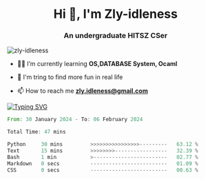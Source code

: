 <h1 align="center">Hi 👋, I'm Zly-idleness</h1>

<h3 align="center">An undergraduate HITSZ CSer</h3>

<p align="left"> <img src="https://komarev.com/ghpvc/?username=zly-idleness&label=Profile%20views&color=0e75b6&style=flat" alt="zly-idleness" /> </p>


- 👨‍💻 I’m currently learning **OS,DATABASE System, Ocaml**

- 🌱 I'm tring to find more fun in real life

- 📫 How to reach me **zly.idleness@gmail.com**



[![Typing SVG](https://readme-typing-svg.herokuapp.com?font=Fira+Code&pause=1000&width=435&lines=I+Maybe+Slow)](https://git.io/typing-svg)


<!--START_SECTION:waka-->

```rust
From: 30 January 2024 - To: 06 February 2024

Total Time: 47 mins

Python     30 mins         >>>>>>>>>>>>>>>>---------   63.12 %
Text       15 mins         >>>>>>>>-----------------   32.39 %
Bash       1 min           >------------------------   02.77 %
Markdown   0 secs          -------------------------   01.09 %
CSS        0 secs          -------------------------   00.63 %
```

<!--END_SECTION:waka-->


